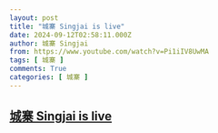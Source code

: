```yaml
---
layout: post
title: "城寨 Singjai is live"
date: 2024-09-12T02:58:11.000Z
author: 城寨 Singjai
from: https://www.youtube.com/watch?v=Pi1iIV8UwMA
tags: [ 城寨 ]
comments: True
categories: [ 城寨 ]
---
```

<!--1726109891000-->
[城寨 Singjai is live](https://www.youtube.com/watch?v=Pi1iIV8UwMA)
------

<div>

</div>
